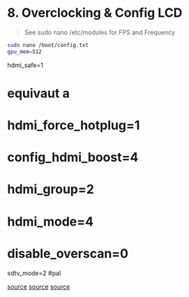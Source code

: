 # 8. Overclocking & Config LCD

> See sudo nano /etc/modules for FPS and Frequency

```bash
sudo nano /boot/config.txt
gpu_mem=512
```

hdmi_safe=1
# equivaut a
# hdmi_force_hotplug=1
# config_hdmi_boost=4
# hdmi_group=2
# hdmi_mode=4
# disable_overscan=0

sdtv_mode=2 #pal

[source](https://github.com/notro/fbtft/wiki/Performance#mz61581-pi-ext)
[source](http://elinux.org/RPiconfig#Video_mode_options)
[source](https://plomteuxkevin.wordpress.com/2013/02/24/configuration-avancee-du-raspberry/)
